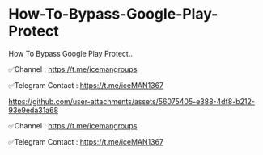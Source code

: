 # How-To-Bypass-Google-Play-Protect
How To Bypass Google Play Protect..


✅Channel : https://t.me/icemangroups



✅Telegram Contact : https://t.me/iceMAN1367





https://github.com/user-attachments/assets/56075405-e388-4df8-b212-93e9eda31a68


✅Channel : https://t.me/icemangroups



✅Telegram Contact : https://t.me/iceMAN1367
